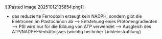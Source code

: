 ![[Pasted image 20251012135854.png]]
- das reduzierte Ferrodoxin erzeugt kein NADPH, sondern gibt die Elektronen an Plastochinon ab --> Entstehung eines Protonengradienten --> PSI wird nur für die Bildung von ATP verwendet
--> Ausgleich des ATP/NADPH-Verhältnisses (wichtig bei hoher Lichteinstrahlung)
